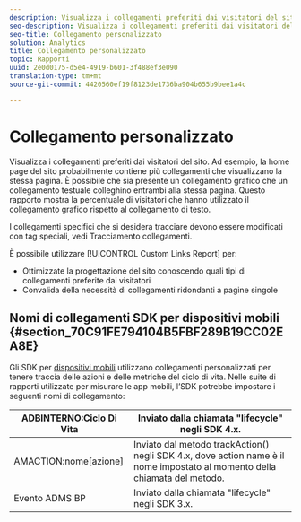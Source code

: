 ```yaml
---
description: Visualizza i collegamenti preferiti dai visitatori del sito. Ad esempio, la home page del sito probabilmente contiene più collegamenti che visualizzano la stessa pagina. È possibile che sia presente un collegamento grafico che un collegamento testuale colleghino entrambi alla stessa pagina. Questo rapporto mostra la percentuale di visitatori che hanno utilizzato il collegamento grafico rispetto al collegamento di testo.
seo-description: Visualizza i collegamenti preferiti dai visitatori del sito. Ad esempio, la home page del sito probabilmente contiene più collegamenti che visualizzano la stessa pagina. È possibile che sia presente un collegamento grafico che un collegamento testuale colleghino entrambi alla stessa pagina. Questo rapporto mostra la percentuale di visitatori che hanno utilizzato il collegamento grafico rispetto al collegamento di testo.
seo-title: Collegamento personalizzato
solution: Analytics
title: Collegamento personalizzato
topic: Rapporti
uuid: 2e0d0175-d5e4-4919-b601-3f488ef3e090
translation-type: tm+mt
source-git-commit: 4420560ef19f8123de1736ba904b655b9bee1a4c

---
```



# Collegamento personalizzato

Visualizza i collegamenti preferiti dai visitatori del sito. Ad esempio, la home page del sito probabilmente contiene più collegamenti che visualizzano la stessa pagina. È possibile che sia presente un collegamento grafico che un collegamento testuale colleghino entrambi alla stessa pagina. Questo rapporto mostra la percentuale di visitatori che hanno utilizzato il collegamento grafico rispetto al collegamento di testo.

I collegamenti specifici che si desidera tracciare devono essere modificati con tag speciali, vedi Tracciamento [](https://docs.adobe.com/content/help/en/analytics/implementation/javascript-implementation/variables-analytics-reporting/config-var/s-linktrackvars.html)collegamenti.

È possibile utilizzare [!UICONTROL Custom Links Report] per:

* Ottimizzate la progettazione del sito conoscendo quali tipi di collegamenti preferite dai visitatori
* Convalida della necessità di collegamenti ridondanti a pagine singole

## Nomi di collegamenti SDK per dispositivi mobili {#section_70C91FE794104B5FBF289B19CC02EA8E}

Gli SDK per [dispositivi mobili](https://marketing.adobe.com/resources/help/en_US/mobile/home.html) utilizzano collegamenti personalizzati per tenere traccia delle azioni e delle metriche del ciclo di vita. Nelle suite di rapporti utilizzate per misurare le app mobili, l’SDK potrebbe impostare i seguenti nomi di collegamento:

| ADBINTERNO:Ciclo Di Vita | Inviato dalla chiamata "lifecycle" negli SDK 4.x. |
|---|---|
| AMACTION:nome[azione] | Inviato dal metodo trackAction() negli SDK 4.x, dove action name è il nome impostato al momento della chiamata del metodo. |
| Evento ADMS BP | Inviato dalla chiamata "lifecycle" negli SDK 3.x. |

